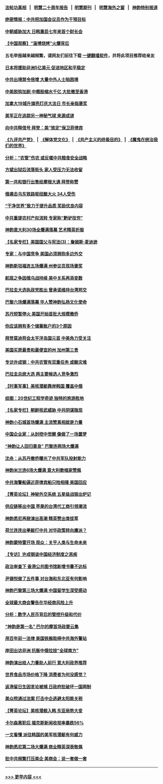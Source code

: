 #### [法轮功真相](https://github.com/gfw-breaker/truth/blob/master/README.md?t=0) &nbsp;&nbsp;|&nbsp;&nbsp; [明慧二十周年报告](https://github.com/gfw-breaker/mh-reports/blob/master/README.md?t=0) &nbsp;&nbsp;|&nbsp;&nbsp;[明慧期刊](https://github.com/gfw-breaker/mh-qikan) &nbsp;&nbsp;|&nbsp;&nbsp; [明慧海外之窗](https://github.com/gfw-breaker/mh-news/blob/master/README.md?t=0) &nbsp;&nbsp;|&nbsp;&nbsp; [神韵特别报道](https://github.com/gfw-breaker/mh-news/blob/master/shenyun.md?t=0)
#### [绝密情报：中共把加国会议员作为干预目标](../pages/nf4514/n13986690.md?t=05030643) 
#### [中朝威胁加大 日韩重启七年来首个财长会](../pages/nf4514/n13986647.md?t=05030643) 
#### [【中国观察】“淄博烧烤”火爆背后](../pages/nf4514/n13986307.md?t=05030643) 
#### 五毛举报越来越频繁，请网友们前往下载 [一键翻墙软件](https://github.com/gfw-breaker/ssr-accounts)，并将此项目推荐给亲友
#### [日本将援助非洲5亿美元 促进地区和平稳定](../pages/nf4514/n13986351.md?t=05030643) 
#### [中共出境禁令倍增 大量中外人士陷困境](../pages/nf4514/n13986110.md?t=05030643) 
#### [中美脱钩加剧 中概股缩水千亿 大批撤至香港](../pages/nf4514/n13986025.md?t=05030643) 
#### [加拿大19城升旗亮灯庆大法日 市长亲临褒奖](../pages/nf4514/n13986105.md?t=05030643) 
#### [美军正在追踪另一神秘气球 来源成谜](../pages/nf4514/n13986080.md?t=05030643) 
#### [向中共释信号 拜登：美“铁定”保卫菲律宾](../pages/nf4514/n13985985.md?t=05030643) 
#### [《九评共产党》](https://github.com/begood0513/9ping.md/blob/master/README.md) &nbsp;|&nbsp; [《解体党文化》](../../../../jtdwh.md/blob/master/README.md)  &nbsp;|&nbsp; [《共产主义的终极目的》](../../../../gczydzjmd.md/blob/master/README.md) &nbsp;|&nbsp; [《魔鬼在统治我们的世界》](../../../../mgztzwmdsj.md/blob/master/README.md) 
#### [分析：“农管”伤农 或反噬中共粮食安全战略](../pages/nf4514/n13985998.md?t=05030643) 
#### [方斌出狱后流落街头 家人受压力无法收留](../pages/nf4514/n13981951.md?t=05030643) 
#### [第一共和银行出售给摩根大通 拜登称赞](../pages/nf4514/n13985805.md?t=05030643) 
#### [俄袭击乌东铁路枢纽酿大火 34人受伤](../pages/nf4514/n13985880.md?t=05030643) 
#### [“干净世界”致力于提升品质 奖励优良内容](../pages/nf4514/n13986002.md?t=05030643) 
#### [中共重提农村产权流转 专家称“黔驴技穷”](../pages/nf4514/n13985691.md?t=05030643) 
#### [神韵意大利30场全爆满落幕 艺术精英折服](../pages/nf4514/n13985957.md?t=05030643) 
#### [【名家专栏】美国国父与宪法(3)：詹姆斯‧麦迪逊](../pages/nf4514/n13980556.md?t=05030643) 
#### [专家：与中国竞争 美国必须拥抱多边外交](../pages/nf4514/n13985644.md?t=05030643) 
#### [神韵斯坦福连五场爆满 州参议员现场褒奖](../pages/nf4514/n13985546.md?t=05030643) 
#### [航班之争因俄乌战持续 美中关系再添变数](../pages/nf4514/n13985463.md?t=05030643) 
#### [巴拉圭大选执政党胜出 曾承诺维持台湾邦交](../pages/nf4514/n13985453.md?t=05030643) 
#### [巴黎六场爆满落幕 华人赞神韵弘扬文化使命](../pages/nf4514/n13985478.md?t=05030643) 
#### [苏丹短暂停火 美国开始首批大规模撤侨](../pages/nf4514/n13985394.md?t=05030643) 
#### [你应该拥有多个储蓄账户的3个原因](../pages/nf4514/n13984746.md?t=05030643) 
#### [拜登莫迪将会太平洋岛国元首 中美角力受关注](../pages/nf4514/n13985296.md?t=05030643) 
#### [美国买房最贵和最便宜的州 加州第三贵](../pages/nf4514/n13984581.md?t=05030643) 
#### [专访许成钢：中共农管有双重任务 或酿灾难](../pages/nf4514/n13984203.md?t=05030643) 
#### [巴拉圭总统大选 两主要候选人竞争激烈](../pages/nf4514/n13985230.md?t=05030643) 
#### [【时事军事】美核潜艇靠岸韩国 覆盖中俄](../pages/nf4514/n13984911.md?t=05030643) 
#### [组图：20世纪工程学奇迹 独特的旅游胜地](../pages/nf4514/n13984502.md?t=05030643) 
#### [【名家专栏】朝鲜核武威胁 中共阴谋隐现](../pages/nf4514/n13982150.md?t=05030643) 
#### [神韵小石城首场爆满 主流赞真相就是力量](../pages/nf4514/n13985079.md?t=05030643) 
#### [中国企业家：从封控中觉醒 像做了一场噩梦](../pages/nf4514/n13984735.md?t=05030643) 
#### [“神韵让人回归善良” 巴黎连两场大爆满](../pages/nf4514/n13985027.md?t=05030643) 
#### [沈舟：从苏丹撤侨曝光了中共军队投射能力](../pages/nf4514/n13984789.md?t=05030643) 
#### [神韵米兰连6场大爆满 意大利歌唱家赞佩](../pages/nf4514/n13984978.md?t=05030643) 
#### [中共海警船逼近菲律宾船只险相撞 美国回应](../pages/nf4514/n13984673.md?t=05030643) 
#### [【菁英论坛】神秘外交系统 五星级战狼出炉记](../pages/nf4514/n13984619.md?t=05030643) 
#### [供应链移出中国 苹果的台湾代工商引领潮流](../pages/nf4514/n13984630.md?t=05030643) 
#### [神韵悉尼再掀演出高潮 精英赞出类拔萃](../pages/nf4514/n13984648.md?t=05030643) 
#### [荷兰连连出拳敲打中共 对华政策转向鹰派？](../pages/nf4514/n13983844.md?t=05030643) 
#### [神韵蒙特雷开场 观众：关乎人类与生命未来](../pages/nf4514/n13984599.md?t=05030643) 
#### [【专访】许成钢谈中国经济制度之恶疾](../pages/nf4514/n13983976.md?t=05030643) 
#### [政治审查下 香港公共图书馆新增书量不达标](../pages/nf4514/n13984528.md?t=05030643) 
#### [尹锡悦做了五件事 对台海和东北亚有何影响](../pages/nf4514/n13983929.md?t=05030643) 
#### [神韵巴黎第三场大爆满 中国留学生深受感动](../pages/nf4514/n13984396.md?t=05030643) 
#### [全球最大商会警告在华经商风险上升](../pages/nf4514/n13984050.md?t=05030643) 
#### [分析：数字人民币背后的管控升级和代价](../pages/nf4514/n13984387.md?t=05030643) 
#### [“神韵是第一名” 巴尔的摩首场政要云集](../pages/nf4514/n13984455.md?t=05030643) 
#### [用百年前一法律 美国铁腕取缔中共海外警站](../pages/nf4514/n13984014.md?t=05030643) 
#### [岸田出访非洲 抗衡中俄拉拢“全球南方”](../pages/nf4514/n13983932.md?t=05030643) 
#### [神韵演出给人力量助人前行 意大利政界推荐](../pages/nf4514/n13984330.md?t=05030643) 
#### [世界食品市场价格下降 消费者为何没感觉？](../pages/nf4514/n13984051.md?t=05030643) 
#### [返港留日生因言论被捕 日政府批破坏一国两制](../pages/nf4514/n13984109.md?t=05030643) 
#### [美众院通过法案 打击中企逃避太阳能关税](../pages/nf4514/n13983860.md?t=05030643) 
#### [【菁英论坛】美核潜舰入韩 东亚局势大变](../pages/nf4514/n13984009.md?t=05030643) 
#### [卡尔森离职后 福克斯新闻收视率暴跌56%](../pages/nf4514/n13983933.md?t=05030643) 
#### [一文看懂 派往韩国的美军核潜艇有何威力](../pages/nf4514/n13983325.md?t=05030643) 
#### [神韵悉尼第二场大爆满 商业精英深表敬佩](../pages/nf4514/n13983985.md?t=05030643) 
#### [批中共频繁打压美企 美商会：说一套做一套](../pages/nf4514/n13983961.md?t=05030643) 

----
#### [ >>> 更早内容 <<< ](../indexes/nf4514-earlier.md)

